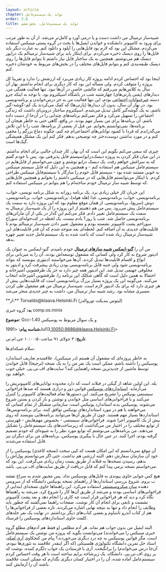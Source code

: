 ```yaml
---
layout: article
chapter: تولد یک سیستم‌عامل
order: 3.6
title: تولد یک سیستم‌عامل، بخش ششم
---
```





شبیه‌ساز ترمینال من داشت دست و پا در‌می آورد و کامل‌تر می‌شد. از آن به طور مرتب برای ورود به کامپیوتر دانشکده و خواندن ایمیل‌ها یا بحث در گروه پستی مینیکس استفاده می‌کردم. مشکل این بود که لازم بود فایل‌هایی را آپلود و دانلود کنم. به عبارت دیگر باید فایل‌ها را روی دیسک ذخیره می‌کردم. برای اینکار باید برای شبیه‌ساز ترمینالم یک درایور دیسک هم می‌نوشتم. همچنین به یک ساختار فایل نیاز داشتم تا بتوانم فایل‌ها را روی دیسک طبقه‌بندی کنم و بتوانم فایل‌های مختلف را در بخش‌های مربوط به خودشان ذخیره کنم. 

اینجا بود که احساس کردم ادامه پروژه کار زیادی می‌برد که ارزشش را ندارد و تقریبا کل پروژه را متوقف کردم. ولی مساله این بود که کار دیگری برای انجام نداشتم. بهار آن‌ سال به کلاس‌هایم می‌رفتم که چالشی خاصی در آن‌ها نبود. تنها فعالیت هفتگی من، دیدارهای (یعنی پارتی‌های) چهارشنبه شب در باشگاه اسپکتروم بود. با توجه به اینکه جزو دسته <abbr title="Social non-Animal">غیرحیوانات اجتماعی</abbr > بودم، این تنها فعالیت من به جز درس‌خواندن و برنامه‌نویسی بود. در بهار آن سال، بدون آن دیدارها (پارتی‌ها) که کمک می‌کردند یک کم-گوشه‌-گیر باشم، به یک گوشه‌گیر کامل تبدیل می‌شدم. اسپکتروم ساختار درونی‌ای داشت که زندگی اجتماعی را تسهیل می‌کرد و فکر نمی‌کنم برنامه‌های چندانی را در آن‌جا از دست داده باشم. آن برنامه‌ها برای من بسیار مهم بودند. در واقع، گاهی حتی به خاطر هیجان آن برنامه‌ها، نمی‌توانستم بخوابم. من قبل از بعضی‌ از برنامه‌ها، شب را با این تلاش می‌گذراندم که فردا با کمبود توانایی‌های اجتماعی‌ام چه کنم، چگونه دماغ بزرگم را مخفی کنم و در مورد نداشتن دوست‌دختر چه توضیحی بدهم. فکر کنم این یک مشکل همیشگی گیک‌ها است. 

چیزی که سعی‌ می‌کنم بگویم این است که آن بهار، کار چندان جالبی برای انجام نداشتم. در این میان فکر کردن به پروژه دیسک‌درایو/سیستم فایل پذیرفتی بود. پس با خودم گفتم که به سراغش خواهم رفت. یک دیسک درایو نوشتم و چون می‌خواستم از فایل‌هایم در سیستم‌عامل مینیکس هم استفاده کنم - و همچنین به این دلیل که فایل سیستم مینیکس به خوبی مستند شده بود - سیستم‌ فایل خودم را سازگار با سیستم‌فایل مینیکس طراحی کردم. با اینکار می‌توانستم فایل‌هایی که در مینیکس داشتم را بخوانم و همچنین فایل‌هایی که توسط شبیه ساز ترمینال خودم ساخته‌ام را هم بتوانم در مینیکس استفاده کنم. 

این جریان کار خیلی زیادی برد. یک برنامه روزانه به شکل برنامه نویسی، خواب، برنامه‌نویسی، خواب، برنامه‌نویسی، غذا (هله هوله)، برنامه‌نویسی، خواب، برنامه‌نویسی، دوش (سریع)، برنامه‌نویسی. از همان موقع معلوم بود که این پروژه دارد به سمت یک سیستم‌عامل پیش‌ می‌رود. پس من هم ذهنیتم از این پروژه را از یک شبیه‌ساز ترمینال به سمت یک سیستم‌عامل تغییر دادم. فکر می‌کنم این گذار در یکی از آن ماراتن‌های برنامه‌نویسی حاصل شد. شب یا روز؟ یادم نیست. یک لحظه در کت‌حوله‌ای سوراخ سوراخم پشت کامپیوتر نشسته بودم و مشغول تغییر دادن شبیه‌ساز ترمینالم بودم تا قابلیت‌های جدیدی به آن اضافه کنم. لحظه‌ای بعد متوجه شدم که آن قدر قابلیت‌های این شبیه‌ساز ترمینال زیاد شده است که باعث شده به یک سیستم‌عامل جدید تغییر چهره بدهد. 

من آن را <abbr title="Gnu-emacs of terminal emulation programs">**گنو-ایمکس شبیه سازهای ترمینال**</abbr > خودم نامیدم. گنو-ایمکس به عنوان یک ادیتور شروع به کار کرد ولی کسانی که مشغول توسعه‌اش بودند، آن را به میزبانی برای انواع و اقسام قابلیت‌ها تبدیل کردند. آن‌ها می‌خواستند ادیتوری بنویسند که بتواند برنامه‌نویسی شود ولی جنبه قابل برنامه‌نویسی بودن زیادی پیشرفت کرد و ادیتور به مخلوقی جهنمی تبدیل شد. این ادیتور همه چیز دارد به جز یک ظرفشویی آشپزخانه و احتمالا به همین دلیل است که گاهی شکلک این برنامه را، ظرفشویی آشپزخانه انتخاب می‌کنند. می‌گویند این یک پروژه بسیار بزرگ برنامه‌نویسی است که قابلیت‌هایی بیش از هر چیزی دارد که برای یک ادیتور لازم است. شبیه‌ساز ترمینال من هم مشغول طی کردن مسیری مشابه بود. رشد شبیه ساز ترمینال من، داشت به چیز جدیدی منجر می‌شد. 





<div class="email">
**از:** Torvalds@klaava.Helsinki.Fi (لینوس بندیکت توروالدز) 

**به:** گروه خبری comp.os.minix

**موضوع:** Gcc-1.40 و یک سوال مربوط به پوسیکس

**شناسه پیام:** <1991Jul13,10050.9886@klaava.Helsinki.Fi>

**تاریخ:** ۳ جولای ۹۱ ساعت۱۰:۰۰:۵۰ جی.ام.تی.

سلام شبکه‌ای‌ها،

به خاطر پروژه‌ای که مشغول آن هستم (در مینیکس)، علاقمندم تعاریف استاندارد پوسیکس را داشته باشم. ممکن است یک نفر من را به یک نسخه (ترجیحا) قابل خواندن توسط ماشین از جدیدترین نسخه راهنمایی کند؟ سایت‌های اف.تی.پی. خیلی خوب خواهند بود.
</div >


بله. این اولین شاهد از گیکی در فنلاند است که دارد محدوده‌ توانایی‌های کامپیوتریش را می‌آزماید. <abbr title="POSIX">استانداردهای پوسیکس</abbr> قوانین دور و درازی هستند که صدها فراخوانی سیستمی یونیکس را تشریح می‌کنند. این دستورها تمام فعالیت‌های کامپیوتر را کنترل می‌کنند و با فراخوانی‌های اساسی مثل خواندن و نوشتن و باز کردن و بستن شروع می‌شوند. پوسیکس بدنه استاندارد یونیکس است. سازمانی متشکل از تمام کسانی که می‌خواهند با هم در مورد استانداردهای یونیکس توافق کنند. برای برنامه‌نویس‌ها، استانداردها بسیار مهم هستند. چون از طریق آن‌ها می‌توانند برنامه‌هایی بنویسند که روی بیش از یک کامپیوتر اجرا شوند. فراخوانی‌های سیستمی - بخصوص مهم‌هایش - فهرستی از توابع مختلف را در اختیار من می‌گذاشت که زیرساخت‌های یک سیستم‌عامل را تشکیل می‌دهند. من برنامه‌هایی می‌نوشتم که توابع مورد نظر را به شیوه‌ای که خودم تصمیم گرفته بودم، اجرا کنند. در عین حال با پیگیری پوسیکس، برنامه‌های من برای دیگران نیز قابل استفاده می‌شدند. 

آن موقع نمی‌دانستم که این امکان هست که کپی سخت (نسخه کاغذی) پوسیکس را از خود آن سازمان سفارش دهم. البته ارزشی هم نداشت. حتی اگر می‌توانستم پول‌اش را بدهم، رسیدن نسخه‌ها به فنلاند از طریق پست زمان زیادی می‌گرفت. این بود که می‌خواستم نسخه‌ نرمی پیدا کنم که قابل دریافت از طریق سایت‌های اف.تی.پی. باشد. 

هیچ کس جوابی حاوی پیوندی به فایل‌های پوسیکس نداد. پس مجبور شدم به سراغ نقشه ب بروم. شروع بررسی استانداردها از راهنمای نسخه یونیکس دانشگاه که از سرویس دهنده‌ <abbr title="Sun Microsystems">سان میکروسیستمز</abbr > استفاده می‌کرد. این راهنماها حاوی نسخه‌ای ابتدایی از فراخوانی‌های اساسی بودند و می‌شد از طریق آن‌ها کار را شروع کرد. می‌شد به راهنماها نگاه کرد و دید که هر فراخوانی قرار است چه کاری را انجام دهد و بعد پشت کامپیوتر نشست و تابعی برای انجام آن کار نوشت. صفحات راهنما نمی‌گفتند که چطور باید وظایف را انجام داد و تنها به نتیجه نهایی اشاره می‌کردند. تازه بعضی از فراخوانی‌ها را هم از کتاب آندرو تاننباوم و بعضی کتاب‌های دیگر برداشتم. در نهایت یک نفر جلدهای کلفت حاوی استانداردهای پوسیکس را فرستاد. 

البته ایمیل من بدون جواب هم نماند. هر آدم مطلعی (و فقط هم آدم‌های مطلع گروه خبری مینیکس را می‌خواندند) می‌توانست بگوید که پروژه من نوشتن یک سیستم‌عامل است. مگر قوانین پوسیکس به چه درد دیگری می‌خوردند؟ پیام من کنجکاوی <abbr title="AriLemke">آری لمکه</abbr >، استاد حل تمرین دانشگاه تکنولوژی هلسینکی (که اگر اینقدر علاقمند به تئوری‌ها نبودم، آن‌جا درس می‌خواندم) را برانگیخت. آری با فرستادن یک جواب دلگرم کننده، نوشت که بر روی اف.تی.پی. دانشگاه، یک زیرشاخه برایم ساخته است تا هر وقت احساس کردم سیستم‌عامل آماده شده، آن را در اختیار کسان دیگری بگذارم که ممکن است علاقمند باشند آن را آزمایش کنند. 



